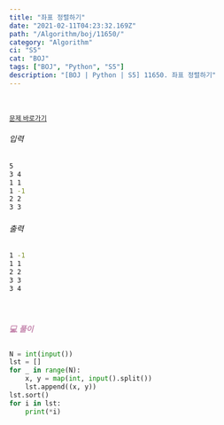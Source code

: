 ```yaml
---
title: "좌표 정렬하기"
date: "2021-02-11T04:23:32.169Z"
path: "/Algorithm/boj/11650/"
category: "Algorithm"
ci: "S5"
cat: "BOJ"
tags: ["BOJ", "Python", "S5"]
description: "[BOJ | Python | S5] 11650. 좌표 정렬하기"
---
```


<br />

<a href="https://www.acmicpc.net/problem/11650"><small>문제 바로가기</small></a>

###### 입력

```sh
5
3 4
1 1
1 -1
2 2
3 3
```

###### 출력

```sh
1 -1
1 1
2 2
3 3
3 4
```

<br />

##### <h5 style="color:#C587AE;">💻 풀이</h5>

```python
N = int(input())
lst = []
for _ in range(N):
    x, y = map(int, input().split())
    lst.append((x, y))
lst.sort()
for i in lst:
    print(*i)
```

